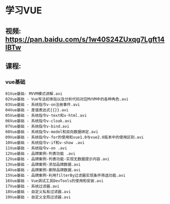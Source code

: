 # 学习VUE
## 视频: https://pan.baidu.com/s/1w40S24ZUxqg7Lgft14IBTw
## 课程:
### vue基础
    01Vue基础- MVVM模式讲解.avi
    02Vue基础 - Vue写法初体验以及分析代码对应MVVM中的各种角色.avi
    03Vue基础 - 系统指令v-on注册事件.avi
    04Vue基础 - 差值表达式{{}}.avi
    05Vue基础 - 系统指令v-text和v-html.avi
    06Vue基础 - 系统指令v-cloak.avi
    07Vue基础 - 系统指令v-bind.avi
    08Vue基础 - 系统指令v-model和双向数据绑定.avi
    09Vue基础 - 系统指令v-for的使用和vue1.0与vue2.0版本中的使用区别.avi
    10Vue基础 - 系统指令v-if和v-show .avi
    11Vue基础 - 系统指令v-on .avi
    12Vue基础 - 品牌案例-列表功能 .avi
    12Vue基础 - 品牌案例-列表功能-实现无数据提示内容.avi
    13Vue基础 - 品牌案例-添加品牌数据.avi
    14Vue基础 - 品牌案例-删除品牌数据.avi
    15Vue基础 - 品牌案例-利用filterBy过滤器实现条件筛选功能.avi
    16Vue基础 - Vue调试工具DevTools的使用和安装.avi
    17Vue基础 - 系统过滤器.avi
    18Vue基础 - 自定义私有过滤器.avi
    19Vue基础 - 自定义全局过滤器.avi